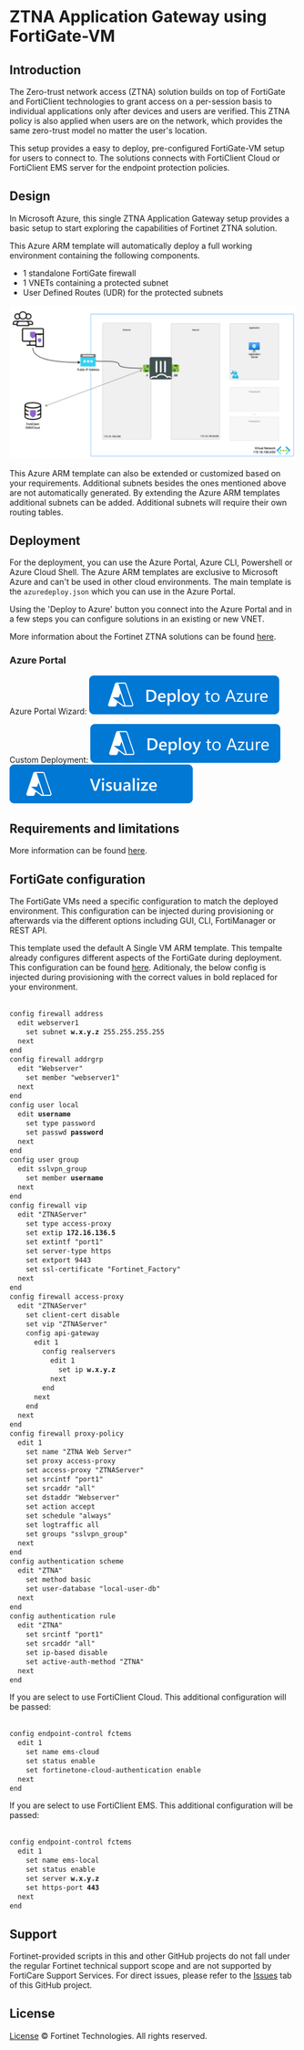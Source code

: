 # ZTNA Application Gateway using FortiGate-VM

## Introduction

The Zero-trust network access (ZTNA) solution builds on top of FortiGate and FortiClient technologies to grant access on a per-session basis to individual applications only after devices and users are verified. This ZTNA policy is also applied when users are on the network, which provides the same zero-trust model no matter the user's location. 

This setup provides a easy to deploy, pre-configured FortiGate-VM setup for users to connect to. The solutions connects with FortiClient Cloud or FortiClient EMS server for the endpoint protection policies.

## Design

In Microsoft Azure, this single ZTNA Application Gateway setup provides a basic setup to start exploring the capabilities of Fortinet ZTNA solution.

This Azure ARM template will automatically deploy a full working environment containing the following components.

- 1 standalone FortiGate firewall
- 1 VNETs containing a protected subnet
- User Defined Routes (UDR) for the protected subnets

![ZTNA Application Gateway azure design](images/ztna-overview.png)

This Azure ARM template can also be extended or customized based on your requirements. Additional subnets besides the ones mentioned above are not automatically generated. By extending the Azure ARM templates additional subnets can be added. Additional subnets will require their own routing tables.

## Deployment

For the deployment, you can use the Azure Portal, Azure CLI, Powershell or Azure Cloud Shell. The Azure ARM templates are exclusive to Microsoft Azure and can't be used in other cloud environments. The main template is the `azuredeploy.json` which you can use in the Azure Portal. 

Using the 'Deploy to Azure' button you connect into the Azure Portal and in a few steps you can configure solutions in an existing or new VNET.

More information about the Fortinet ZTNA solutions can be found [here](https://docs.fortinet.com/ztna).

### Azure Portal

Azure Portal Wizard:
[![Azure Portal Wizard](https://raw.githubusercontent.com/Azure/azure-quickstart-templates/master/1-CONTRIBUTION-GUIDE/images/deploytoazure.svg?sanitize=true)](https://portal.azure.com/#create/Microsoft.Template/uri/https%3A%2F%2Fraw.githubusercontent.com%2F40net-cloud%2Ffortinet-azure-solutions%2Fmain%2FFortiGate%2FZTNAApplicationGateway%2Fazuredeploy.json/createUIDefinitionUri/https%3A%2F%2Fraw.githubusercontent.com%2F40net-cloud%2Ffortinet-azure-solutions%2Fmain%2FFortiGate%2FZTNAApplicationGateway%2FcreateUiDefinition.json)

Custom Deployment:
[![Deploy To Azure](https://raw.githubusercontent.com/Azure/azure-quickstart-templates/master/1-CONTRIBUTION-GUIDE/images/deploytoazure.svg?sanitize=true)](https://portal.azure.com/#create/Microsoft.Template/uri/https%3A%2F%2Fraw.githubusercontent.com%2F40net-cloud%2Ffortinet-azure-solutions%2Fmain%2FFortiGate%2FZTNAApplicationGateway%2Fazuredeploy.json)
[![Visualize](https://raw.githubusercontent.com/Azure/azure-quickstart-templates/master/1-CONTRIBUTION-GUIDE/images/visualizebutton.svg?sanitize=true)](http://armviz.io/#/?load=https%3A%2F%2Fraw.githubusercontent.com%2F40net-cloud%2Ffortinet-azure-solutions$2Fmain%2FFortiGate%2FZTNAApplicationGateway%2Fazuredeploy.json)

## Requirements and limitations

More information can be found [here](/FortiGate/A-Single-VM/README.md).

## FortiGate configuration

The FortiGate VMs need a specific configuration to match the deployed environment. This configuration can be injected during provisioning or afterwards via the different options including GUI, CLI, FortiManager or REST API.

This template used the default A Single VM ARM template. This tempalte already configures different aspects of the FortiGate during deployment. This configuration can be found [here](/FortiGate/A-Single-VM/doc/config-provisioning.md). Aditionaly, the below config is injected during provisioning with the correct values in bold replaced for your environment.

<pre><code>
config firewall address
  edit webserver1
    set subnet <b>w.x.y.z</b> 255.255.255.255
  next
end
config firewall addrgrp
  edit "Webserver"
    set member "webserver1"
  next
end
config user local
  edit <b>username</b>
    set type password
    set passwd <b>password</b>
  next
end
config user group
  edit sslvpn_group
    set member <b>username</b>
  next
end
config firewall vip
  edit "ZTNAServer"
    set type access-proxy
    set extip <b>172.16.136.5</b>
    set extintf "port1"
    set server-type https
    set extport 9443
    set ssl-certificate "Fortinet_Factory"
  next
end
config firewall access-proxy
  edit "ZTNAServer"
    set client-cert disable
    set vip "ZTNAServer"
    config api-gateway
      edit 1
        config realservers
          edit 1
            set ip <b>w.x.y.z</b>
          next
        end
      next
    end
  next
end
config firewall proxy-policy
  edit 1
    set name "ZTNA Web Server"
    set proxy access-proxy
    set access-proxy "ZTNAServer"
    set srcintf "port1"
    set srcaddr "all"
    set dstaddr "Webserver"
    set action accept
    set schedule "always"
    set logtraffic all
    set groups "sslvpn_group"
  next
end
config authentication scheme
  edit "ZTNA"
    set method basic
    set user-database "local-user-db"
  next
end
config authentication rule
  edit "ZTNA"
    set srcintf "port1"
    set srcaddr "all"
    set ip-based disable
    set active-auth-method "ZTNA"
  next
end
</code></pre>

If you are select to use FortiClient Cloud. This additional configuration will be passed:

<pre><code>
config endpoint-control fctems
  edit 1
    set name ems-cloud
    set status enable
    set fortinetone-cloud-authentication enable
  next
end
</code></pre>

If you are select to use FortiClient EMS. This additional configuration will be passed:

<pre><code>
config endpoint-control fctems
  edit 1
    set name ems-local
    set status enable
    set server <b>w.x.y.z</b>
    set https-port <b>443</b>
  next
end
</code></pre>

## Support

Fortinet-provided scripts in this and other GitHub projects do not fall under the regular Fortinet technical support scope and are not supported by FortiCare Support Services.
For direct issues, please refer to the [Issues](https://github.com/40net-cloud/fortinet-azure-solutions/issues) tab of this GitHub project.

## License

[License](/../../blob/main/LICENSE) © Fortinet Technologies. All rights reserved.
